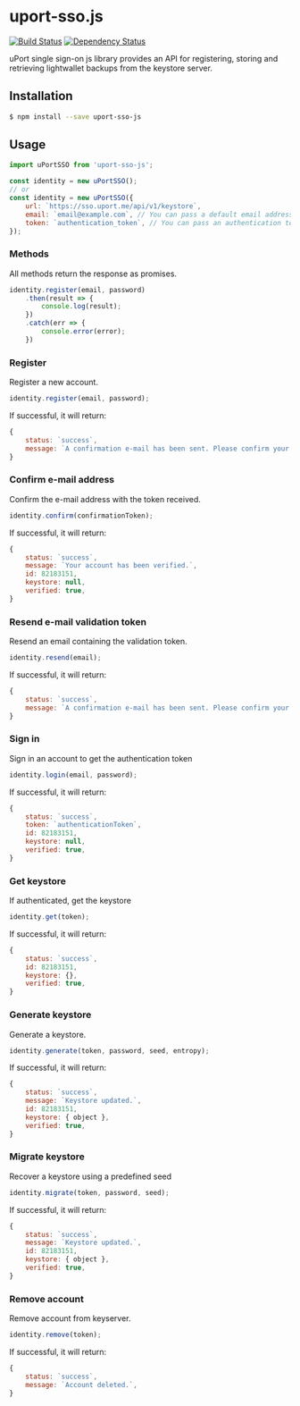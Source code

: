 # uport-sso.js

[![Build Status][travis-image]][travis-url]
[![Dependency Status][david_img]][david_site]

uPort single sign-on js library provides an API for registering, storing and retrieving lightwallet backups from the keystore server.


## Installation
```bash
$ npm install --save uport-sso-js
```


## Usage
```js
import uPortSSO from 'uport-sso-js';

const identity = new uPortSSO();
// or
const identity = new uPortSSO({
	url: `https://sso.uport.me/api/v1/keystore`,
	email: `email@example.com`, // You can pass a default email address
	token: `authentication_token`, // You can pass an authentication token
});
```


### Methods
All methods return the response as promises.
```js
identity.register(email, password)
	.then(result => {
		console.log(result);
	})
	.catch(err => {
		console.error(error);
	})
```


### Register
Register a new account.

```js
identity.register(email, password);
```
If successful, it will return:
```js
{
	status: `success`,
	message: `A confirmation e-mail has been sent. Please confirm your e-mail address.`,
}
```


### Confirm e-mail address
Confirm the e-mail address with the token received.

```js
identity.confirm(confirmationToken);
```
If successful, it will return:
```js
{
	status: `success`,
	message: `Your account has been verified.`,
	id: 82183151,
	keystore: null,
	verified: true,
}
```


### Resend e-mail validation token
Resend an email containing the validation token.

```js
identity.resend(email);
```
If successful, it will return:
```js
{
	status: `success`,
	message: `A confirmation e-mail has been sent. Please confirm your e-mail address.`,
}
```


### Sign in
Sign in an account to get the authentication token

```js
identity.login(email, password);
```
If successful, it will return:
```js
{
	status: `success`,
	token: `authenticationToken`,
	id: 82183151,
	keystore: null,
	verified: true,
}
```


### Get keystore
If authenticated, get the keystore

```js
identity.get(token);
```
If successful, it will return:
```js
{
	status: `success`,
	id: 82183151,
	keystore: {},
	verified: true,
}
```


### Generate keystore
Generate a keystore.

```js
identity.generate(token, password, seed, entropy);
```
If successful, it will return:
```js
{
	status: `success`,
	message: `Keystore updated.`,
	id: 82183151,
	keystore: { object },
	verified: true,
}
```


### Migrate keystore
Recover a keystore using a predefined seed

```js
identity.migrate(token, password, seed);
```
If successful, it will return:
```js
{
	status: `success`,
	message: `Keystore updated.`,
	id: 82183151,
	keystore: { object },
	verified: true,
}
```


### Remove account
Remove account from keyserver.

```js
identity.remove(token);
```
If successful, it will return:
```js
{
	status: `success`,
	message: `Account deleted.`,
}
```

[travis-image]: https://travis-ci.org/ConsenSys/uport-sso.js.svg?branch=master
[travis-url]: https://travis-ci.org/ConsenSys/uport-sso.js
[david_img]: https://img.shields.io/david/ConsenSys/uport-sso.js.svg
[david_site]: https://david-dm.org/ConsenSys/uport-sso.js
